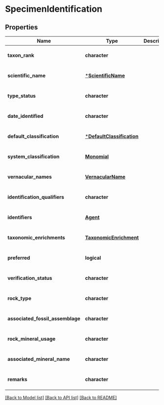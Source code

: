 # SpecimenIdentification

## Properties
Name | Type | Description | Notes
------------ | ------------- | ------------- | -------------
**taxon_rank** | **character** |  | [optional] [default to null]
**scientific_name** | [***ScientificName**](ScientificName.md) |  | [optional] [default to null]
**type_status** | **character** |  | [optional] [default to null]
**date_identified** | **character** |  | [optional] [default to null]
**default_classification** | [***DefaultClassification**](DefaultClassification.md) |  | [optional] [default to null]
**system_classification** | [**Monomial**](Monomial.md) |  | [optional] [default to null]
**vernacular_names** | [**VernacularName**](VernacularName.md) |  | [optional] [default to null]
**identification_qualifiers** | **character** |  | [optional] [default to null]
**identifiers** | [**Agent**](Agent.md) |  | [optional] [default to null]
**taxonomic_enrichments** | [**TaxonomicEnrichment**](TaxonomicEnrichment.md) |  | [optional] [default to null]
**preferred** | **logical** |  | [optional] [default to null]
**verification_status** | **character** |  | [optional] [default to null]
**rock_type** | **character** |  | [optional] [default to null]
**associated_fossil_assemblage** | **character** |  | [optional] [default to null]
**rock_mineral_usage** | **character** |  | [optional] [default to null]
**associated_mineral_name** | **character** |  | [optional] [default to null]
**remarks** | **character** |  | [optional] [default to null]

[[Back to Model list]](../README.md#documentation-for-models) [[Back to API list]](../README.md#documentation-for-api-endpoints) [[Back to README]](../README.md)


